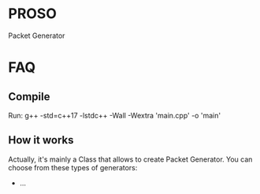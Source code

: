 # PROSO
Packet Generator

# FAQ
## Compile
Run: g++ -std=c++17 -lstdc++ -Wall -Wextra 'main.cpp' -o 'main'

## How it works
Actually, it's mainly a Class that allows to create Packet Generator.
You can choose from these types of generators:
- ...